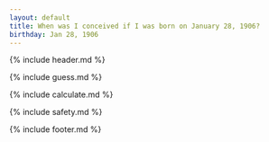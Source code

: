 ```yaml
---
layout: default
title: When was I conceived if I was born on January 28, 1906?
birthday: Jan 28, 1906
---
```


{% include header.md %}

{% include guess.md %}

{% include calculate.md %}

{% include safety.md %}

{% include footer.md %}



